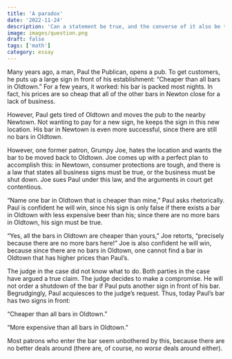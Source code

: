 ```yaml
---
title: 'A paradox'
date: '2022-11-24'
description: 'Can a statement be true, and the converse of it also be true?'
image: images/question.png
draft: false
tags: ['math']
category: essay
---
```


Many years ago, a man, Paul the Publican, opens a pub. To get customers, he puts up a large sign in front of his establishment: “Cheaper than all bars in Oldtown.” For a few years, it worked: his bar is packed most nights. In fact, his prices are so cheap that all of the other bars in Newton close for a lack of business.

However, Paul gets tired of Oldtown and moves the pub to the nearby Newtown. Not wanting to pay for a new sign, he keeps the sign in this new location. His bar in Newtown is even more successful, since there are still no bars in Oldtown.

However, one former patron, Grumpy Joe, hates the location and wants the bar to be moved back to Oldtown. Joe comes up with a perfect plan to accomplish this: in Newtown, consumer protections are tough, and there is a law that states all business signs must be true, or the business must be shut down. Joe sues Paul under this law, and the arguments in court get contentious.

“Name one bar in Oldtown that is cheaper than mine,” Paul asks rhetorically. Paul is confident he will win, since his sign is only false if there exists a bar in Oldtown with less expensive beer than his; since there are no more bars in Oldtown, his sign must be true.

“Yes, all the bars in Oldtown are cheaper than yours,” Joe retorts, “precisely because there are no more bars here!” Joe is also confident he will win, because since there are no bars in Oldtown, one cannot find a bar in Oldtown that has higher prices than Paul’s.

The judge in the case did not know what to do. Both parties in the case have argued a true claim. The judge decides to make a compromise. He will not order a shutdown of the bar if Paul puts another sign in front of his bar. Begrudgingly, Paul acquiesces to the judge’s request. Thus, today Paul’s bar has two signs in front:

“Cheaper than all bars in Oldtown.”

“More expensive than all bars in Oldtown.”

Most patrons who enter the bar seem unbothered by this, because there are no better deals around (there are, of course, no _worse_ deals around either).
